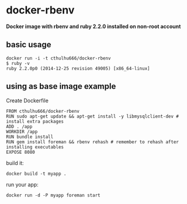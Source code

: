 docker-rbenv
============

__Docker image with rbenv and ruby 2.2.0 installed on non-root account__

basic usage
-----

    docker run -i -t cthulhu666/docker-rbenv
    $ ruby -v
    ruby 2.2.0p0 (2014-12-25 revision 49005) [x86_64-linux]
     
using as base image example
---------------------------

Create Dockerfile

    FROM cthulhu666/docker-rbenv
    RUN sudo apt-get update && apt-get install -y libmysqlclient-dev # install extra packages
    ADD . /app
    WORKDIR /app
    RUN bundle install
    RUN gem install foreman && rbenv rehash # remember to rehash after installing executables
    EXPOSE 8080
    
build it:

    docker build -t myapp .

run your app:

    docker run -d -P myapp foreman start 


